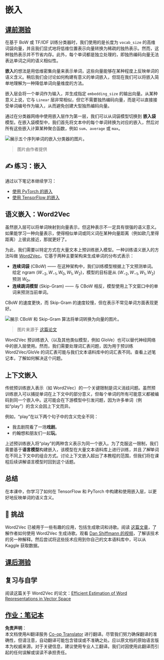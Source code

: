 <!--
CO_OP_TRANSLATOR_METADATA:
{
  "original_hash": "e40b47ac3fd48f71304ede1474e66293",
  "translation_date": "2025-08-24T20:29:23+00:00",
  "source_file": "lessons/5-NLP/14-Embeddings/README.md",
  "language_code": "zh"
}
-->
# 嵌入

## [课前测验](https://ff-quizzes.netlify.app/en/ai/quiz/27)

在基于 BoW 或 TF/IDF 训练分类器时，我们使用的是长度为 `vocab_size` 的高维词袋向量，并且我们显式地将低维位置表示向量转换为稀疏的独热表示。然而，这种独热表示并不节省内存。此外，每个单词都是独立处理的，即独热编码向量无法表达单词之间的语义相似性。

**嵌入**的想法是用低维密集向量来表示单词，这些向量能够在某种程度上反映单词的语义含义。稍后我们会讨论如何构建有意义的单词嵌入，但现在我们可以将嵌入简单地理解为一种降低单词向量维度的方法。

嵌入层会将一个单词作为输入，并生成指定 `embedding_size` 的输出向量。从某种意义上说，它与 `Linear` 层非常相似，但它不需要独热编码向量，而是可以直接接受单词编号作为输入，从而避免创建大型独热编码向量。

通过在分类器网络中使用嵌入层作为第一层，我们可以从词袋模型切换到 **嵌入袋** 模型。在嵌入袋模型中，我们首先将文本中的每个单词转换为对应的嵌入，然后对所有这些嵌入计算某种聚合函数，例如 `sum`、`average` 或 `max`。

![展示五个序列单词的嵌入分类器的图片。](../../../../../translated_images/embedding-classifier-example.b77f021a7ee67eeec8e68bfe11636c5b97d6eaa067515a129bfb1d0034b1ac5b.zh.png)

> 图片由作者提供

## ✍️ 练习：嵌入

通过以下笔记本继续学习：
* [使用 PyTorch 的嵌入](../../../../../lessons/5-NLP/14-Embeddings/EmbeddingsPyTorch.ipynb)
* [使用 TensorFlow 的嵌入](../../../../../lessons/5-NLP/14-Embeddings/EmbeddingsTF.ipynb)

## 语义嵌入：Word2Vec

虽然嵌入层可以将单词映射到向量表示，但这种表示不一定具有很强的语义意义。如果能学习一种向量表示，使得相似单词或同义词在某种向量距离（例如欧几里得距离）上彼此接近，那就更好了。

为此，我们需要以特定方式在大量文本上预训练嵌入模型。一种训练语义嵌入的方法叫做 [Word2Vec](https://en.wikipedia.org/wiki/Word2vec)。它基于两种主要架构来生成单词的分布式表示：

 - **连续词袋** (CBoW) —— 在这种架构中，我们训练模型根据上下文预测单词。给定 ngram $(W_{-2},W_{-1},W_0,W_1,W_2)$，模型的目标是从 $(W_{-2},W_{-1},W_1,W_2)$ 预测 $W_0$。
 - **连续跳词模型** (Skip-Gram) —— 与 CBoW 相反，模型使用上下文窗口中的单词来预测当前单词。

CBoW 的速度更快，而 Skip-Gram 的速度较慢，但在表示不常见单词方面表现更好。

![展示 CBoW 和 Skip-Gram 算法将单词转换为向量的图片。](../../../../../translated_images/example-algorithms-for-converting-words-to-vectors.fbe9207a726922f6f0f5de66427e8a6eda63809356114e28fb1fa5f4a83ebda7.zh.png)

> 图片来源于 [这篇论文](https://arxiv.org/pdf/1301.3781.pdf)

Word2Vec 预训练嵌入（以及其他类似模型，例如 GloVe）也可以替代神经网络中的嵌入层使用。然而，我们需要处理词汇表问题，因为用于预训练 Word2Vec/GloVe 的词汇表可能与我们文本语料库中的词汇表不同。查看上述笔记本，了解如何解决这个问题。

## 上下文嵌入

传统预训练嵌入表示（如 Word2Vec）的一个关键限制是词义消歧问题。虽然预训练嵌入可以捕捉单词在上下文中的部分意义，但每个单词的所有可能意义都被编码到同一个嵌入中。这可能会在下游模型中引发问题，因为许多单词（例如“play”）的含义会因上下文而异。

例如，“play”在以下两个句子中的含义完全不同：

- 我去剧院看了一场**戏剧**。
- 约翰想和朋友们一起**玩**。

上述预训练嵌入将“play”的两种含义表示为同一个嵌入。为了克服这一限制，我们需要基于**语言模型**构建嵌入，该模型在大量文本语料库上进行训练，并且*了解*单词在不同上下文中的组合方式。讨论上下文嵌入超出了本教程的范围，但我们将在课程后续讲解语言模型时回到这个话题。

## 总结

在本课中，你学习了如何在 TensorFlow 和 PyTorch 中构建和使用嵌入层，以更好地反映单词的语义含义。

## 🚀 挑战

Word2Vec 已被用于一些有趣的应用，包括生成歌词和诗歌。阅读 [这篇文章](https://www.politetype.com/blog/word2vec-color-poems)，了解作者如何使用 Word2Vec 生成诗歌。观看 [Dan Shiffmann 的视频](https://www.youtube.com/watch?v=LSS_bos_TPI&ab_channel=TheCodingTrain)，了解该技术的另一种解释。然后尝试将这些技术应用到你自己的文本语料库中，可以从 Kaggle 获取数据。

## [课后测验](https://ff-quizzes.netlify.app/en/ai/quiz/28)

## 复习与自学

阅读这篇关于 Word2Vec 的论文：[Efficient Estimation of Word Representations in Vector Space](https://arxiv.org/pdf/1301.3781.pdf)

## [作业：笔记本](assignment.md)

**免责声明**：  
本文档使用AI翻译服务 [Co-op Translator](https://github.com/Azure/co-op-translator) 进行翻译。尽管我们努力确保翻译的准确性，但请注意，自动翻译可能包含错误或不准确之处。应以原文档的原始语言版本为权威来源。对于关键信息，建议使用专业人工翻译。我们对因使用此翻译而引起的任何误解或误读不承担责任。